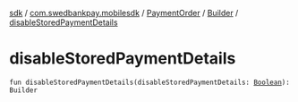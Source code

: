 [sdk](../../../index.md) / [com.swedbankpay.mobilesdk](../../index.md) / [PaymentOrder](../index.md) / [Builder](index.md) / [disableStoredPaymentDetails](./disable-stored-payment-details.md)

# disableStoredPaymentDetails

`fun disableStoredPaymentDetails(disableStoredPaymentDetails: `[`Boolean`](https://kotlinlang.org/api/latest/jvm/stdlib/kotlin/-boolean/index.html)`): Builder`